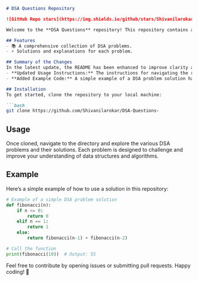 ```markdown
# DSA Questions Repository

![GitHub Repo stars](https://img.shields.io/github/stars/Shivanilarokar/DSA-Questions-) ![GitHub forks](https://img.shields.io/github/forks/Shivanilarokar/DSA-Questions-) ![GitHub issues](https://img.shields.io/github/issues/Shivanilarokar/DSA-Questions-)

Welcome to the **DSA Questions** repository! This repository contains a collection of Data Structures and Algorithms (DSA) problems designed to help you enhance your coding skills.

## Features
- 📚 A comprehensive collection of DSA problems.
- ⚡ Solutions and explanations for each problem.

## Summary of the Changes
In the latest update, the README has been enhanced to improve clarity and usability. Key changes include:
- **Updated Usage Instructions:** The instructions for navigating the repository have been clarified.
- **Added Example Code:** A simple example of a DSA problem solution has been included to help users understand how to utilize the repository effectively.

## Installation
To get started, clone the repository to your local machine:

```bash
git clone https://github.com/Shivanilarokar/DSA-Questions-
```

## Usage
Once cloned, navigate to the directory and explore the various DSA problems and their solutions. Each problem is designed to challenge and improve your understanding of data structures and algorithms.

## Example
Here’s a simple example of how to use a solution in this repository:

```python
# Example of a simple DSA problem solution
def fibonacci(n):
    if n <= 0:
        return 0
    elif n == 1:
        return 1
    else:
        return fibonacci(n-1) + fibonacci(n-2)

# Call the function
print(fibonacci(10))  # Output: 55
```

Feel free to contribute by opening issues or submitting pull requests. Happy coding! 🚀
```